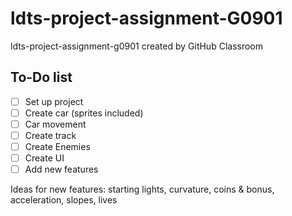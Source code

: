 # ldts-project-assignment-G0901
ldts-project-assignment-g0901 created by GitHub Classroom

## To-Do list

- [ ] Set up project
- [ ] Create car (sprites included)
- [ ] Car movement
- [ ] Create track
- [ ] Create Enemies
- [ ] Create UI
- [ ] Add new features

Ideas for new features: starting lights, curvature, coins & bonus, acceleration, slopes, lives
